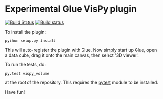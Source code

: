 Experimental Glue VisPy plugin
==============================

[![Build Status](https://travis-ci.org/glue-viz/glue-3d-viewer.svg)](https://travis-ci.org/glue-viz/glue-3d-viewer?branch=master)
[![Build status](https://ci.appveyor.com/api/projects/status/1gov2vtuesjnij69/branch/master?svg=true)](https://ci.appveyor.com/project/astrofrog/glue-3d-viewer/branch/master)

To install the plugin:

    python setup.py install
    
This will auto-register the plugin with Glue. Now simply start up Glue, open a
data cube, drag it onto the main canvas, then select '3D viewer'.

To run the tests, do:

    py.test vispy_volume

at the root of the repository. This requires the [pytest](http://pytest.org) module to be installed.

Have fun!
